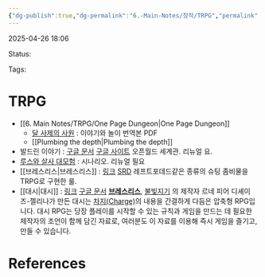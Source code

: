 ```yaml
---
{"dg-publish":true,"dg-permalink":"6.-Main-Notes/창작/TRPG","permalink":"/6.-Main-Notes/창작/TRPG/"}
---
```



2025-04-26 18:06

Status: 

Tags: 

# TRPG
- [[6. Main Notes/TRPG/One Page Dungeon\|One Page Dungeon]] 
	- [달 사제의 사원](https://onedrive.live.com/?redeem=aHR0cHM6Ly8xZHJ2Lm1zL2YvYy9mY2Y1YmRjYWRlZGVjYmMzL0VzUEwzdDdLdmZVZ2dQeEU2UUFBQUFBQktFUkpXZ180LWxJN0R6N1c3V3h3MXc%5FZT1DRm5FbzM&cid=FCF5BDCADEDECBC3&id=FCF5BDCADEDECBC3%2159718&parId=FCF5BDCADEDECBC3%2159716&o=OneUp) : 이야기와 놀이 번역본 PDF
	- [[Plumbing the depth\|Plumbing the depth]] 
- 발드린 이야기 : [구글 문서](https://docs.google.com/document/d/1cWpuZXrpN7XM4DamYk4xg_FZc1L9Va81uoK_TIP0KJI/edit?usp=sharing) [구글 사이트](https://sites.google.com/view/valdrine/%EA%B0%9C%EA%B4%84) 오픈월드 세계관. 리뉴얼 요.
- [루스와 살사 대모험](https://docs.google.com/document/d/1AkxE3-B_2Ufv0hIREZEjXMGcjzngvf8TbhdKSJXSKeY/edit?usp=sharing) : 시나리오. 리뉴얼 필요
- [[브레스리스\|브레스리스]] : [링크](https://storyngame.itch.io/breathless-kor) [SRD](https://storyngame.itch.io/breathless-srd-kor) 레프트포데드같은 종류의 슈팅 좀비물을 TRPG로 구현한 룰.
- [[대시\|대시]] : [링크](https://storyngame.itch.io/dash-kor-srd) [구글 문서](https://docs.google.com/document/d/1vAv4jyYdHPIGtXkXI_VJBOw2mQknetIwhaURHBqdH4k/edit?tab=t.0) **[브레스리스](https://storyngame.itch.io/breathless-kor)**, [불빛지기](https://storyngame.itch.io/firelights-kor) 의 제작자 르네 피어 디셰이즈-젤리나가 만든 대시는 [차지(Charge)](https://fari-rpgs.itch.io/charge-rpg)의 내용을 간결하게 다듬은 압축형 RPG입니다. 대시 RPG는 당장 플레이를 시작할 수 있는 규칙과 게임을 만드는 데 필요한 제작자의 조언이 함께 담긴 자료로, 여러분도 이 자료를 이용해 즉시 게임을 즐기고, 만들 수 있습니다.

# References
